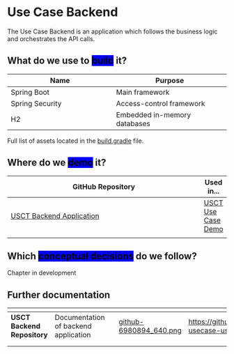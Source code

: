 # Use Case Backend

The Use Case Backend is an application which follows the business logic and orchestrates the API calls.

## What do we use to <mark style="background-color:blue;">build</mark> it?

<table><thead><tr><th width="226">Name</th><th>Purpose</th></tr></thead><tbody><tr><td>Spring Boot</td><td>Main framework</td></tr><tr><td>Spring Security</td><td>Access-control framework</td></tr><tr><td>H2</td><td>Embedded in-memory databases</td></tr></tbody></table>

Full list of assets located in the [build.gradle](https://github.com/GovStackWorkingGroup/sandbox-usecase-usct-backend/blob/main/build.gradle) file.

## Where do we <mark style="background-color:blue;">demo</mark> it?

<table><thead><tr><th width="504">GitHub Repository</th><th>Used in...</th></tr></thead><tbody><tr><td><a href="https://github.com/GovStackWorkingGroup/sandbox-usecase-usct-backend/tree/main/src/main/java/global/govstack/usct">USCT Backend Application</a></td><td><a href="../access-demos/usct-use-case.md">USCT Use Case Demo</a></td></tr><tr><td></td><td></td></tr></tbody></table>

## Which <mark style="background-color:blue;">conceptual decisions</mark> do we follow?

Chapter in development

## Further documentation

<table data-view="cards"><thead><tr><th></th><th></th><th></th><th data-hidden data-card-cover data-type="files"></th><th data-hidden data-card-target data-type="content-ref"></th></tr></thead><tbody><tr><td><strong>USCT Backend Repository</strong></td><td>Documentation of backend application</td><td></td><td><a href="../.gitbook/assets/github-6980894_640.png">github-6980894_640.png</a></td><td><a href="https://github.com/GovStackWorkingGroup/sandbox-usecase-usct-backend/blob/main/docs/main.md">https://github.com/GovStackWorkingGroup/sandbox-usecase-usct-backend/blob/main/docs/main.md</a></td></tr><tr><td></td><td></td><td></td><td></td><td></td></tr><tr><td></td><td></td><td></td><td></td><td></td></tr></tbody></table>
